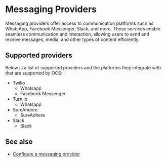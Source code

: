 # Messaging Providers

Messaging providers offer access to communication platforms such as WhatsApp, Facebook Messenger, Slack, and more. These services enable seamless communication and interaction, allowing users to send and receive messages, media, and other types of content efficiently.

## Supported providers
Below is a list of supported providers and the platforms they integrate with that are supported by OCS:

- Twilio
    - Whatsapp
    - Facebook Messenger
- Turn.io
    - Whatsapp
- SureAhdere
    - SureAdhere
- Slack
    - Slack

## See also
- [Configure a messaging provider](../how-to/configure_providers.md)
